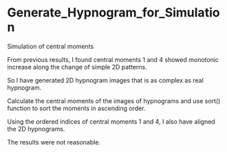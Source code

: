 # Generate_Hypnogram_for_Simulation
Simulation of central moments

From previous results, I found central moments 1 and 4 showed monotonic
increase along the change of simple 2D patterns.

So I have generated 2D hypnogram images that is as complex as real
hypnogram.

Calculate the central moments of the images of hypnograms and use sort()
function to sort the moments in ascending order.

Using the ordered indices of central moments 1 and 4, I also have
aligned the 2D hypnograms.

The results were not reasonable.
